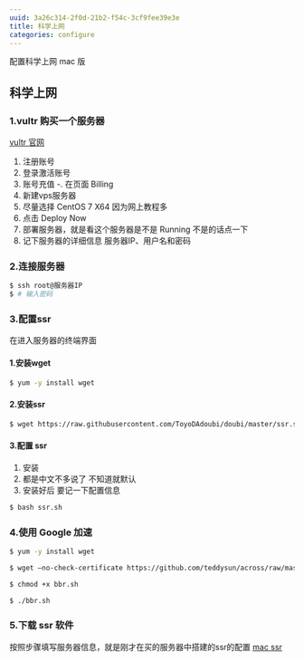 ```yaml
---
uuid: 3a26c314-2f0d-21b2-f54c-3cf9fee39e3e
title: 科学上网
categories: configure
---
```

配置科学上网 mac 版

## 科学上网

### 1.vultr 购买一个服务器

[vultr 官网](https://www.vultr.com/)

1. 注册账号
2. 登录激活账号
3. 账号充值
    -. 在页面 Billing 
4. 新建vps服务器
5. 尽量选择 CentOS 7 X64 因为网上教程多
6. 点击 Deploy Now
7. 部署服务器，就是看这个服务器是不是 Running 不是的话点一下
8. 记下服务器的详细信息 服务器IP、用户名和密码

### 2.连接服务器

``` bash
$ ssh root@服务器IP
$ # 输入密码
```

### 3.配置ssr

在进入服务器的终端界面

#### 1.安装wget

```bash
$ yum -y install wget
```

#### 2.安装ssr

```bash
$ wget https://raw.githubusercontent.com/ToyoDAdoubi/doubi/master/ssr.sh && chmod x ssr.sh && bash ssr.sh
``` 
#### 3.配置 ssr

1. 安装
2. 都是中文不多说了 不知道就默认
3. 安装好后 要记一下配置信息
```bash
$ bash ssr.sh
```

### 4.使用 Google 加速

```bash
$ yum -y install wget

$ wget –no-check-certificate https://github.com/teddysun/across/raw/master/bbr.sh

$ chmod +x bbr.sh

$ ./bbr.sh
``` 

### 5.下载 ssr 软件

按照步骤填写服务器信息，就是刚才在买的服务器中搭建的ssr的配置
[mac ssr](https://github.com/shadowsocksr-backup/ShadowsocksX-NG/releases)

